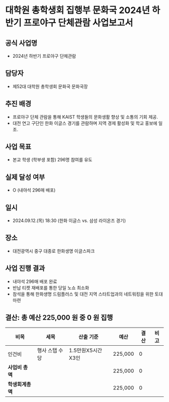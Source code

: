 # 대학원 총학생회 집행부 문화국 2024년 하반기 프로야구 단체관람 사업보고서

## 공식 사업명
-	2024년 하반기 프로야구 단체관람

## 담당자
-	제52대 대학원 총학생회 문화국 문화국장

## 추진 배경
-	프로야구 단체 관람을 통해 KAIST 학생들의 문화생활 향상 및 소통의 기회 제공.
-	대전 연고 구단인 한화 이글스 경기를 관람하며 지역 경제 활성화 및 학교 홍보에 일조.

## 사업 목표
-	본교 학생 (학부생 포함) 296명 참여를 유도

## 실제 달성 여부
- O (내야석 296매 배포)

## 일시
-	2024.09.12.(목) 18:30 (한화 이글스 vs. 삼성 라이온즈 경기)

## 장소
-	대전광역시 중구 대종로 한화생명 이글스파크

## 사업 진행 결과
-	내야석 296매 배포 완료
-	반납 티켓 재배포를 통한 당일 노쇼 최소화
-	참석을 통해 한화생명 드림플러스 및 대전 지역 스타트업과의 네트워킹을 위한 토대 마련
  
## 결산: 총 예산 225,000 원 중 0 원 집행
|**비목**|**세목**|**산출 기준**|**예산**|**결산**|**비고**|
|--|--|--|--|--|--|
|인건비 | 행사 스탭 수당 | 1.5만원X5시간X3인 |  225,000 |  0 ||
|**사업비 총액**|||225,000 |  0 ||
|**학생회계총액**||| 225,000 |  0 ||
